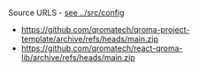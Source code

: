 Source URLS - [see ../src/config](..src/config.py)

* https://github.com/qromatech/qroma-project-template/archive/refs/heads/main.zip
* https://github.com/qromatech/react-qroma-lib/archive/refs/heads/main.zip
